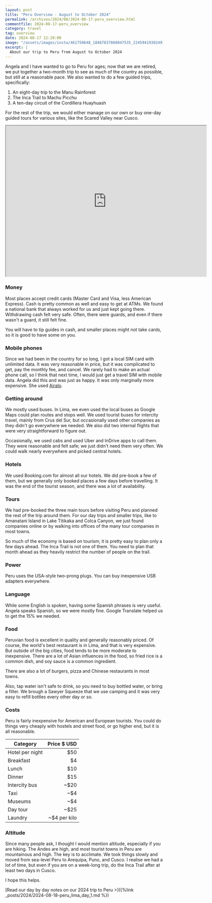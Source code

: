 ```yaml
---
layout: post
title: "Peru Overview - August to October 2024"
permalink: /archives/2024/08/2024-08-17-peru_overview.html
commentfile: 2024-08-17-peru_overview
category: travel
tag: overview
date: 2024-08-17 12:29:00
image: "/assets/images/insta/461750648_18467837860047535_224594193024912711_n_17978812391772162.jpg"
excerpt: |
  About our trip to Peru from August to October 2024
---
```


Angela and I have wanted to go to Peru for ages; now that we are retired, we put together a two-month trip to see as much of the country as possible, but still at a reasonable pace. We also wanted to do a few guided trips, specifically:

1. An eight-day trip to the Manu Rainforest
2. The Inca Trail to Machu Picchu
3. A ten-day circuit of the Cordillera Huayhuash

For the rest of the trip, we would either manage on our own or buy one-day guided tours for various sites, like the Scared Valley near Cusco.

<iframe src="https://www.google.com/maps/d/embed?mid=1QV_wKfjo3UIt9o1kITKXVGeHfLXP104&ehbc=2E312F" width="640" height="480"></iframe>

### Money

Most places accept credit cards (Master Card and Visa, less American Express). Cash is pretty common as well and easy to get at ATMs. We found a national bank that always worked for us and just kept going there. Withdrawing cash felt very safe. Often, there were guards, and even if there wasn't a guard, it still felt fine.

You will have to tip guides in cash, and smaller places might not take cards, so it is good to have some on you.

### Mobile phones

Since we had been in the country for so long, I got a local SIM card with unlimited data. It was very reasonable in price, but it was complicated to get, pay the monthly fee, and cancel. We rarely had to make an actual phone call, so I think that next time, I would just get a travel SIM with mobile data. Angela did this and was just as happy. It was only marginally more expensive. She used [Airalo](https://www.airalo.com/).

### Getting around

We mostly used buses. In Lima, we even used the local buses as Google Maps could plan routes and stops well. We used tourist buses for intercity travel, mainly from Crus del Sur, but occasionally used other companies as they didn't go everywhere we needed. We also did two internal flights that were very straightforward to figure out.

Occasionally, we used cabs and used Uber and InDrive apps to call them. They were reasonable and felt safe; we just didn't need them very often. We could walk nearly everywhere and picked central hotels.

### Hotels

We used Booking.com for almost all our hotels. We did pre-book a few of them, but we generally only booked places a few days before travelling. It was the end of the tourist season, and there was a lot of availability.

### Tours

We had pre-booked the three main tours before visiting Peru and planned the rest of the trip around them. For our day trips and smaller trips, like to Amanatani Island in Lake Titikaka and Colca Canyon, we just found companies online or by walking into offices of the many tour companies in most towns.

So much of the economy is based on tourism; it is pretty easy to plan only a few days ahead. The Inca Trail is not one of them. You need to plan that month ahead as they heavily restrict the number of people on the trail.

### Power

Peru uses the USA-style two-prong plugs. You can buy inexpensive USB adapters everywhere.

### Language

While some English is spoken, having some Spanish phrases is very useful. Angela speaks Spanish, so we were mostly fine. Google Translate helped us to get the 15% we needed.

### Food

Peruvian food is excellent in quality and generally reasonably priced. Of course, the world's best restaurant is in Lima, and that is very expensive. But outside of the big cities, food tends to be more moderate to inexpensive. There are a lot of Asian influences in the food, so fried rice is a common dish, and soy sauce is a common ingredient.

There are also a lot of burgers, pizza and Chinese restaurants in most towns.

Also, tap water isn't safe to drink, so you need to buy bottled water, or bring a filter.  We brough a Sawyer Squeeze that we use camping and it was very easy to refill bottles every other day or so.

### Costs

Peru is fairly inexpensive for American and European tourists. You could do things very cheaply with hostels and street food, or go higher end, but it is all reasonable.

| Category | Price $ USD |
| ---- | ----: |
| Hotel per night | $50 |
| Breakfast | $4 |
| Lunch | $10 |
| Dinner | $15 |
| Intercity bus | ~$20 |
| Taxi | ~$4 |
| Museums | ~$4 |
| Day tour | ~$25 |
| Laundry | ~$4 per kilo |

### Altitude

Since many people ask, I thought I would mention altitude, especially if you are hiking. The Andes are high, and most tourist towns in Peru are mountainous and high. The key is to acclimate. We took things slowly and moved from sea-level Peru to Arequipa, Puno, and Cusco. I realise we had a lot of time, but even if you are on a week-long trip, do the Inca Trail after at least two days in Cusco.

I hope this helps.

[Read our day by day notes on our 2024 trip to Peru >]({%link _posts/2024/2024-08-18-peru_lima_day_1.md %})

